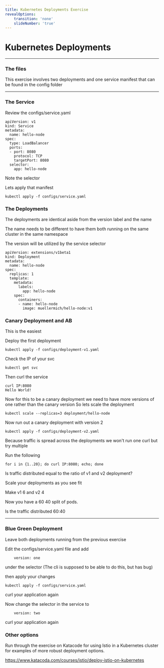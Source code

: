 ```yaml
---
title: Kubernetes Deployments Exercise
revealOptions:
    transition: 'none'
    slideNumber: 'true'
---
```


# Kubernetes Deployments

---

### The files

This exercise involves two deployments and one service manifest
that can be found in the config folder

---


### The Service

Review the configs/service.yaml

```
apiVersion: v1
kind: Service
metadata:
  name: hello-node
spec:
  type: LoadBalancer
  ports:
  - port: 8080
    protocol: TCP
    targetPort: 8080
  selector:
    app: hello-node

```

Note the selector

Lets apply that manifest

```
kubectl apply -f configs/service.yaml
```


### The Deployments

The deployments are identical aside from the version label and the name

The name needs to be different to have them both running on the same 
cluster in the same namespace

The version will be utilized by the service selector

```
apiVersion: extensions/v1beta1
kind: Deployment
metadata:
  name: hello-node
spec:
  replicas: 1
  template:
    metadata:
      labels:
        app: hello-node
    spec:
      containers:
      - name: hello-node
        image: muellermich/hello-node:v1

```

###  Canary Deployment and AB
This is the easiest

Deploy the first deployment

```
kubectl apply -f configs/deployment-v1.yaml
```

Check the IP of your svc

```
kubectl get svc
```
Then curl the service
```
curl IP:8080
Hello World!
```
Now for this to be a canary deployment we need to have more versions
of one rather than the canary version
So lets scale the deployment

```
kubectl scale --replicas=3 deployment/hello-node
```
Now run out a canary deployment with version 2

```
kubectl apply -f configs/deployment-v2.yaml
```

Because traffic is spread across the deployments we won't run one curl but try multiple

Run the following
```
for i in {1..20}; do curl IP:8080; echo; done
```

Is traffic distributed equal to the ratio of v1 and v2 deployment?

Scale your deployments as you see fit

Make v1 6 and v2 4

Now you have a 60 40 split of pods.

Is the traffic distributed 60:40

---

### Blue Green Deployment

Leave both deployments running from the previous exercise

Edit the configs/service.yaml file and add
```
    version: one
```
under the selector (The cli is supposed to be able to do this, but has bug)

then apply your changes
```
kubectl apply -f configs/service.yaml
```

curl your application again

Now change the selector in the service to
```
    version: two
```

curl your application again

### Other options

Run through the exercise on Katacode for using Istio in a Kubernetes
cluster for examples of more robust deployment options.  

https://www.katacoda.com/courses/istio/deploy-istio-on-kubernetes
